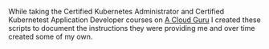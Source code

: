While taking the Certified Kubernetes Administrator and Certified Kubernetest Application Developer courses on [A Cloud Guru](https://acloudguru.com) I created these scripts to document the instructions they were providing me and over time created some of my own.
